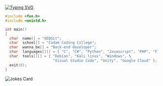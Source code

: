 [![Typing SVG](https://readme-typing-svg.herokuapp.com?color=%23539BF5&size=40&center=true&multiline=true&width=900&lines=Hello+coders%2C+XEDGit+here+%F0%9F%96%96)](https://git.io/typing-svg)

```C
#include <fun.h>
#include <unistd.h>

int main()
{
  char  name[] = "XEDGit";
  char  school[] = "Codam Coding College";
  char  wanna_be[] = "Back-end developer";
  char  languages[][] = { "C", "C#", "Python", "Javascript", "PHP", "Flutter" };
  char  tools[][] = { "Debian", "Kali linux", "Windows", \
                      "Visual Studio Code", "Unity", "Google Cloud" };
  exit(0);
}
```

![Jokes Card](https://readme-jokes.vercel.app/api?hideBorder&theme=cobalt)
